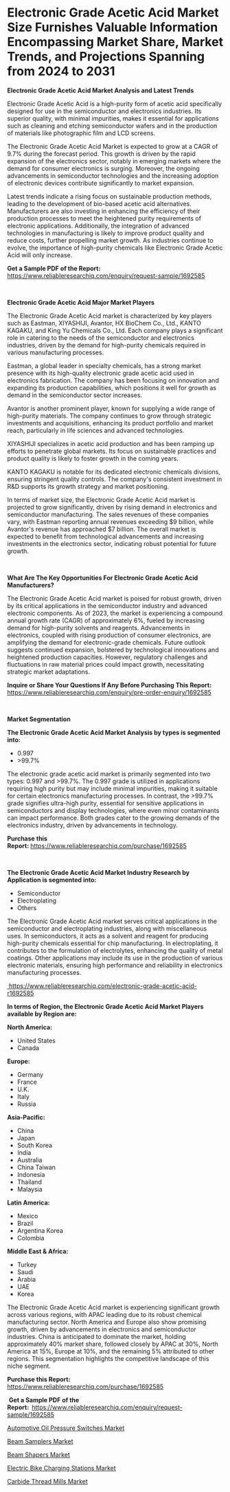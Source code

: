 <p><h1>Electronic Grade Acetic Acid Market Size Furnishes Valuable Information Encompassing Market Share, Market Trends, and Projections Spanning from 2024 to 2031</h1></p><p><strong>Electronic Grade Acetic Acid Market Analysis and Latest Trends</strong></p>
<p><p>Electronic Grade Acetic Acid is a high-purity form of acetic acid specifically designed for use in the semiconductor and electronics industries. Its superior quality, with minimal impurities, makes it essential for applications such as cleaning and etching semiconductor wafers and in the production of materials like photographic film and LCD screens.</p><p>The Electronic Grade Acetic Acid Market is expected to grow at a CAGR of 9.7% during the forecast period. This growth is driven by the rapid expansion of the electronics sector, notably in emerging markets where the demand for consumer electronics is surging. Moreover, the ongoing advancements in semiconductor technologies and the increasing adoption of electronic devices contribute significantly to market expansion.</p><p>Latest trends indicate a rising focus on sustainable production methods, leading to the development of bio-based acetic acid alternatives. Manufacturers are also investing in enhancing the efficiency of their production processes to meet the heightened purity requirements of electronic applications. Additionally, the integration of advanced technologies in manufacturing is likely to improve product quality and reduce costs, further propelling market growth. As industries continue to evolve, the importance of high-purity chemicals like Electronic Grade Acetic Acid will only increase.</p></p>
<p><strong>Get a Sample PDF of the Report:&nbsp;</strong> <a href="https://www.reliableresearchiq.com/enquiry/request-sample/1692585?utm_campaign=1725&utm_medium=2&utm_source=Github&utm_content=ia&utm_term=20102024&utm_id=electronic-grade-acetic-acid">https://www.reliableresearchiq.com/enquiry/request-sample/1692585</a></p>
<p>&nbsp;</p>
<p><strong>Electronic Grade Acetic Acid Major Market Players</strong></p>
<p><p>The Electronic Grade Acetic Acid market is characterized by key players such as Eastman, XIYASHIJI, Avantor, HX BioChem Co., Ltd., KANTO KAGAKU, and King Yu Chemicals Co., Ltd. Each company plays a significant role in catering to the needs of the semiconductor and electronics industries, driven by the demand for high-purity chemicals required in various manufacturing processes.</p><p>Eastman, a global leader in specialty chemicals, has a strong market presence with its high-quality electronic grade acetic acid used in electronics fabrication. The company has been focusing on innovation and expanding its production capabilities, which positions it well for growth as demand in the semiconductor sector increases.</p><p>Avantor is another prominent player, known for supplying a wide range of high-purity materials. The company continues to grow through strategic investments and acquisitions, enhancing its product portfolio and market reach, particularly in life sciences and advanced technologies.</p><p>XIYASHIJI specializes in acetic acid production and has been ramping up efforts to penetrate global markets. Its focus on sustainable practices and product quality is likely to foster growth in the coming years.</p><p>KANTO KAGAKU is notable for its dedicated electronic chemicals divisions, ensuring stringent quality controls. The company's consistent investment in R&D supports its growth strategy and market positioning.</p><p>In terms of market size, the Electronic Grade Acetic Acid market is projected to grow significantly, driven by rising demand in electronics and semiconductor manufacturing. The sales revenues of these companies vary, with Eastman reporting annual revenues exceeding $9 billion, while Avantor's revenue has approached $7 billion. The overall market is expected to benefit from technological advancements and increasing investments in the electronics sector, indicating robust potential for future growth.</p></p>
<p>&nbsp;</p>
<p><strong>What Are The Key Opportunities For Electronic Grade Acetic Acid Manufacturers?</strong></p>
<p><p>The Electronic Grade Acetic Acid market is poised for robust growth, driven by its critical applications in the semiconductor industry and advanced electronic components. As of 2023, the market is experiencing a compound annual growth rate (CAGR) of approximately 6%, fueled by increasing demand for high-purity solvents and reagents. Advancements in electronics, coupled with rising production of consumer electronics, are amplifying the demand for electronic-grade chemicals. Future outlook suggests continued expansion, bolstered by technological innovations and heightened production capacities. However, regulatory challenges and fluctuations in raw material prices could impact growth, necessitating strategic market adaptations.</p></p>
<p><strong>Inquire or Share Your Questions If Any Before Purchasing This Report:</strong> <a href="https://www.reliableresearchiq.com/enquiry/pre-order-enquiry/1692585?utm_campaign=1725&utm_medium=2&utm_source=Github&utm_content=ia&utm_term=20102024&utm_id=electronic-grade-acetic-acid">https://www.reliableresearchiq.com/enquiry/pre-order-enquiry/1692585</a></p>
<p>&nbsp;</p>
<p><strong>Market Segmentation</strong></p>
<p><strong>The Electronic Grade Acetic Acid Market Analysis by types is segmented into:</strong></p>
<p><ul><li>0.997</li><li>>99.7%</li></ul></p>
<p><p>The electronic grade acetic acid market is primarily segmented into two types: 0.997 and >99.7%. The 0.997 grade is utilized in applications requiring high purity but may include minimal impurities, making it suitable for certain electronics manufacturing processes. In contrast, the >99.7% grade signifies ultra-high purity, essential for sensitive applications in semiconductors and display technologies, where even minor contaminants can impact performance. Both grades cater to the growing demands of the electronics industry, driven by advancements in technology.</p></p>
<p><strong>Purchase this Report:&nbsp;</strong><a href="https://www.reliableresearchiq.com/purchase/1692585?utm_campaign=1725&utm_medium=2&utm_source=Github&utm_content=ia&utm_term=20102024&utm_id=electronic-grade-acetic-acid">https://www.reliableresearchiq.com/purchase/1692585</a></p>
<p>&nbsp;</p>
<p><strong>The Electronic Grade Acetic Acid Market Industry Research by Application is segmented into:</strong></p>
<p><ul><li>Semiconductor</li><li>Electroplating</li><li>Others</li></ul></p>
<p><p>The Electronic Grade Acetic Acid market serves critical applications in the semiconductor and electroplating industries, along with miscellaneous uses. In semiconductors, it acts as a solvent and reagent for producing high-purity chemicals essential for chip manufacturing. In electroplating, it contributes to the formulation of electrolytes, enhancing the quality of metal coatings. Other applications may include its use in the production of various electronic materials, ensuring high performance and reliability in electronics manufacturing processes.</p></p>
<p><a href="https://www.reliableresearchiq.com/electronic-grade-acetic-acid-r1692585?utm_campaign=1725&utm_medium=2&utm_source=Github&utm_content=ia&utm_term=20102024&utm_id=electronic-grade-acetic-acid">&nbsp;https://www.reliableresearchiq.com/electronic-grade-acetic-acid-r1692585</a></p>
<p><strong>In terms of Region, the Electronic Grade Acetic Acid Market Players available by Region are:</strong></p>
<p>
    <p> <strong> North America: </strong>
        <ul>
            <li>United States</li>
            <li>Canada</li>
        </ul>
        </p> 
    <p> <strong> Europe: </strong>
        <ul>
            <li>Germany</li>
            <li>France</li>
            <li>U.K.</li>
            <li>Italy</li>
            <li>Russia</li>
        </ul>
        </p> 
    <p> <strong> Asia-Pacific: </strong>
        <ul>
            <li>China</li>
            <li>Japan</li>
            <li>South Korea</li>
            <li>India</li>
            <li>Australia</li>
            <li>China Taiwan</li>
            <li>Indonesia</li>
            <li>Thailand</li>
            <li>Malaysia</li>
        </ul>
        </p> 
    <p> <strong> Latin America: </strong>
        <ul>
            <li>Mexico</li>
            <li>Brazil</li>
            <li>Argentina Korea</li>
            <li>Colombia</li>
        </ul>
        </p> 
    <p> <strong> Middle East & Africa: </strong>
        <ul>
            <li>Turkey</li>
            <li>Saudi</li>
            <li>Arabia</li>
            <li>UAE</li>
            <li>Korea</li>
        </ul>
    </p>
    </p>
<p><p>The Electronic Grade Acetic Acid market is experiencing significant growth across various regions, with APAC leading due to its robust chemical manufacturing sector. North America and Europe also show promising growth, driven by advancements in electronics and semiconductor industries. China is anticipated to dominate the market, holding approximately 40% market share, followed closely by APAC at 30%, North America at 15%, Europe at 10%, and the remaining 5% attributed to other regions. This segmentation highlights the competitive landscape of this niche segment.</p></p>
<p><strong>Purchase this Report: </strong><a href="https://www.reliableresearchiq.com/purchase/1692585?utm_campaign=1725&utm_medium=2&utm_source=Github&utm_content=ia&utm_term=20102024&utm_id=electronic-grade-acetic-acid">https://www.reliableresearchiq.com/purchase/1692585</a></p>
<p>&nbsp;<strong>Get a Sample PDF of the Report:&nbsp;&nbsp;</strong><a href="https://www.reliableresearchiq.com/enquiry/request-sample/1692585?utm_campaign=1725&utm_medium=2&utm_source=Github&utm_content=ia&utm_term=20102024&utm_id=electronic-grade-acetic-acid">https://www.reliableresearchiq.com/enquiry/request-sample/1692585</a></p>
<p><strong></strong></p>
<p><p><a href="https://www.linkedin.com/pulse/global-automotive-oil-pressure-switches-market-share-vyuhf?utm_campaign=1725&utm_medium=2&utm_source=Github&utm_content=ia&utm_term=20102024&utm_id=electronic-grade-acetic-acid">Automotive Oil Pressure Switches Market</a></p><p><a href="https://www.linkedin.com/pulse/beam-samplers-mosaic-piecing-together-global-market-dynamics-p9p9c?utm_campaign=1725&utm_medium=2&utm_source=Github&utm_content=ia&utm_term=20102024&utm_id=electronic-grade-acetic-acid">Beam Samplers Market</a></p><p><a href="https://www.linkedin.com/pulse/global-beam-shapers-market-opportunities-forecast-period-from-spnwc?utm_campaign=1725&utm_medium=2&utm_source=Github&utm_content=ia&utm_term=20102024&utm_id=electronic-grade-acetic-acid">Beam Shapers Market</a></p><p><a href="https://issuu.com/reportprime-2/docs/electric-bike-charging-stations-mar_0bc37ffe8e0d80?utm_campaign=1725&utm_medium=2&utm_source=Github&utm_content=ia&utm_term=20102024&utm_id=electronic-grade-acetic-acid">Electric Bike Charging Stations Market</a></p><p><a href="https://www.linkedin.com/pulse/global-carbide-thread-mills-market-sector2024-2031-metrics-m4yzc?utm_campaign=1725&utm_medium=2&utm_source=Github&utm_content=ia&utm_term=20102024&utm_id=electronic-grade-acetic-acid">Carbide Thread Mills Market</a></p></p>